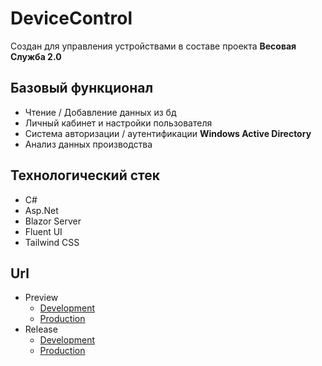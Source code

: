# DeviceControl

Создан для управления устройствами в составе проекта **Весовая Служба 2.0**

## Базовый функционал

- Чтение / Добавление данных из бд
- Личный кабинет и настройки пользователя
- Система авторизации / аутентификации **Windows Active Directory**
- Анализ данных производства

## Технологический стек

- C#
- Asp.Net
- Blazor Server
- Fluent UI
- Tailwind CSS

## Url

- Preview
    - [Development](https://device-control-dev-preview.kolbasa-vs.local/)
    - [Production](https://device-control-prod-preview.kolbasa-vs.local/)
- Release
    - [Development](https://device-control-dev.kolbasa-vs.local/)
    - [Production](https://device-control.kolbasa-vs.local/)
